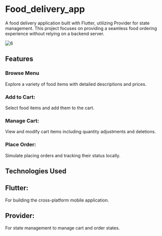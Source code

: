 # Food_delivery_app

A food delivery application built with Flutter, utilizing Provider for state management. This project focuses on providing a seamless food ordering experience without relying on a backend server.

![6](https://github.com/Abdelkrimmenache/Food_Delivery_app-/assets/168285726/35c0f69e-0a6b-469a-9b99-a951e107e3d4)
## Features

### Browse Menu
Explore a variety of food items with detailed descriptions and prices.
### Add to Cart: 
Select food items and add them to the cart.
### Manage Cart: 
View and modify cart items including quantity adjustments and deletions.
### Place Order: 
Simulate placing orders and tracking their status locally.

## Technologies Used 
## Flutter:
For building the cross-platform mobile application.
## Provider: 
For state management to manage cart and order states.

